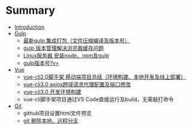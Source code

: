 # Summary

* [Introduction](README.md)
* [Gulp](gulp.md)
  * [最新gulp 集成打包（文件压缩编译及版本号）](gulp/zui-xin-gulp-ji-cheng-da-bao-ff08-wen-jian-ya-suo-bian-yi-ji-ban-ben-hao-ff09.md)
  * [gulp 版本管理解决浏览器缓存问题](gulp/gulp-ban-ben-guan-li-jie-jue-liu-lan-qi-huan-cun-wen-ti.md)
  * [Linux服务器 安装node、npm及gulp](gulp/linuxfu-wu-qi-an-zhuang-node-npm-ji-gulp.md)
  * [gulp版本号?v=](gulp/gulpban-ben-53f73f-v.md)
* [Vue](vue.md)
  * [vue-cli2.0脚手架 移动端项目总结（环境构建、本地开发及线上部署）](vue/vue-cli20jiao-shou-jia-yi-dong-duan-xiang-mu-zong-jie-ff08-huan-jing-gou-jian-3001-ben-di-kai-fa-ji-xian-shang-bu-shu-ff09.md)
  * [vue-cli3.0 axios跨域请求代理配置及端口修改](vue/vue-cli30-axioskua-yu-qing-qiu-dai-li-pei-zhi-ji-duan-kou-xiu-gai.md)
  * [vue-cli3.0 开发环境构建](vue/vue-cli30-kai-fa-huan-jing-gou-jian.md)
  * vue-cli脚手架项目通过VS Code直接运行及build，无需敲打命令
* [Git](git.md)
  * github项目设置html文件预览
  * [git 删除本地、远程分支](git/git-shan-chu-ben-di-3001-yuan-cheng-fen-zhi.md)

